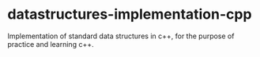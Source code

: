 # datastructures-implementation-cpp
Implementation of standard data structures in c++, for the purpose of practice and learning c++.
